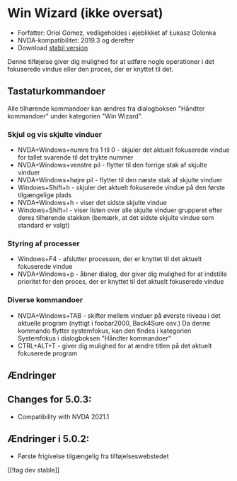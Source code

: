 # Win Wizard (ikke oversat) #

* Forfatter: Oriol Gómez, vedligeholdes i øjeblikket af Łukasz Golonka
* NVDA-kompatibilitet: 2019.3 og derefter
* Download [stabil version][1]

Denne tilføjelse giver dig mulighed for at udføre nogle operationer i det
fokuserede vindue eller den proces, der er knyttet til det.

## Tastaturkommandoer
Alle tilhørende kommandoer kan ændres fra dialogboksen "Håndter kommandoer"
under kategorien "Win Wizard".
### Skjul og vis skjulte vinduer
* NVDA+Windows+numre fra 1 til 0 - skjuler det aktuelt fokuserede vindue for
  tallet svarende til det trykte nummer
* NVDA+Windows+venstre pil - flytter til den forrige stak af skjulte vinduer
* NVDA+Windows+højre pil - flytter til den næste stak af skjulte vinduer
* Windows+Shift+h - skjuler det aktuelt fokuserede vindue på den første
  tilgængelige plads
* NVDA+Windows+h - viser det sidste skjulte vindue
* Windows+Shift+l - viser listen over alle skjulte vinduer grupperet efter
  deres tilhørende stakken (bemærk, at det sidste skjulte vindue som
  standard er valgt)

### Styring af processer
* Windows+F4 - afslutter processen, der er knyttet til det aktuelt
  fokuserede vindue
* NVDA+Windows+p - åbner dialog, der giver dig mulighed for at indstille
  prioritet for den proces, der er knyttet til det aktuelt fokuserede vindue

### Diverse kommandoer
* NVDA+Windows+TAB - skifter mellem vinduer på øverste niveau i det aktuelle
  program (nyttigt i foobar2000, Back4Sure osv.) Da denne kommando flytter
  systemfokus, kan den findes i kategorien Systemfokus i dialogboksen
  "Håndter kommandoer"
* CTRL+ALT+T - giver dig mulighed for at ændre titlen på det aktuelt
  fokuserede program

## Ændringer

## Changes for 5.0.3:

* Compatibility with NVDA 2021.1

## Ændringer i 5.0.2:

- Første frigivelse tilgængelig fra tilføjelseswebstedet

[[!tag dev stable]]

[1]: https://addons.nvda-project.org/files/get.php?file=winwizard
